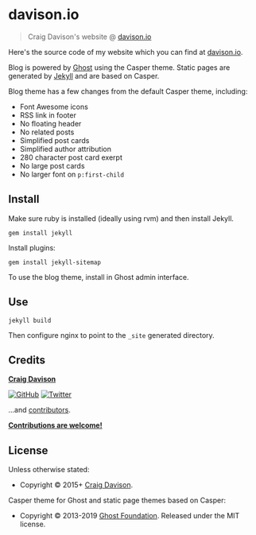 # davison.io

> Craig Davison's website @ [davison.io](https://davison.io)

Here's the source code of my website which you can find at [davison.io](https://davison.io).

Blog is powered by [Ghost](https://ghost.org) using the Casper theme. Static pages are generated by [Jekyll](https://jekyllrb.com) and are based on Casper.

Blog theme has a few changes from the default Casper theme, including:
* Font Awesome icons
* RSS link in footer
* No floating header
* No related posts
* Simplified post cards
* Simplified author attribution
* 280 character post card exerpt
* No large post cards
* No larger font on `p:first-child`

## Install

Make sure ruby is installed (ideally using rvm) and then install Jekyll.

`gem install jekyll`

Install plugins:
```
gem install jekyll-sitemap
```

To use the blog theme, install in Ghost admin interface.

## Use

```
jekyll build
```

Then configure nginx to point to the `_site` generated directory.

## Credits

**[Craig Davison](https://davison.io)**

[![GitHub](https://img.shields.io/github/followers/davisonio.svg?style=social&label=Follow%20@davisonio)](https://github.com/davisonio) [![Twitter](https://img.shields.io/twitter/follow/davisonio.svg?style=social)](https://twitter.com/davisonio)

...and [contributors](https://github.com/davisonio/davison.io/graphs/contributors).

**[Contributions are welcome!](https://github.com/davisonio/davison.io/blob/master/contributing.md)**

## License

Unless otherwise stated:
- Copyright © 2015+ [Craig Davison](https://davison.io).

Casper theme for Ghost and static page themes based on Casper:
- Copyright © 2013-2019 [Ghost Foundation](https://ghost.org). Released under the MIT license.
